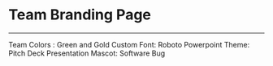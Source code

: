 # Team Branding Page 
---

Team Colors : Green and Gold 
Custom Font: Roboto 
Powerpoint Theme: Pitch Deck Presentation
Mascot: Software Bug 
